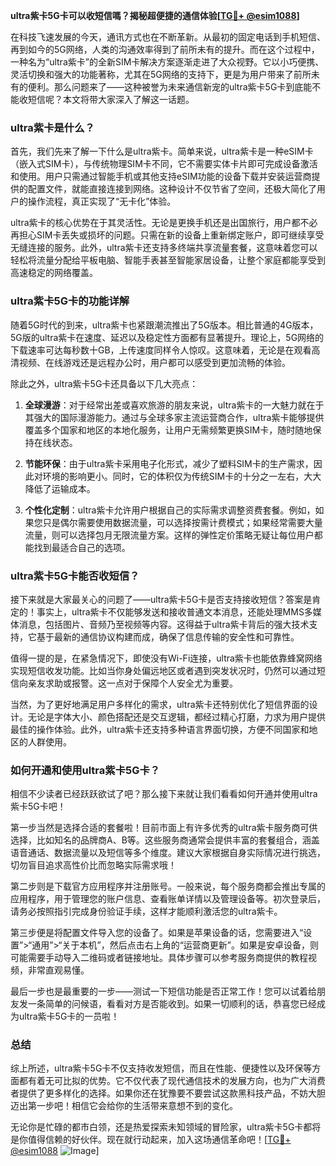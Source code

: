 **ultra紫卡5G卡可以收短信嗎？揭秘超便捷的通信体验[[TG💪+ @esim1088](https://t.me/s/esim1088)]**

在科技飞速发展的今天，通讯方式也在不断革新。从最初的固定电话到手机短信、再到如今的5G网络，人类的沟通效率得到了前所未有的提升。而在这个过程中，一种名为“ultra紫卡”的全新SIM卡解决方案逐渐走进了大众视野。它以小巧便携、灵活切换和强大的功能著称，尤其在5G网络的支持下，更是为用户带来了前所未有的便利。那么问题来了——这种被誉为未来通信新宠的ultra紫卡5G卡到底能不能收短信呢？本文将带大家深入了解这一话题。

### ultra紫卡是什么？

首先，我们先来了解一下什么是ultra紫卡。简单来说，ultra紫卡是一种eSIM卡（嵌入式SIM卡），与传统物理SIM卡不同，它不需要实体卡片即可完成设备激活和使用。用户只需通过智能手机或其他支持eSIM功能的设备下载并安装运营商提供的配置文件，就能直接连接到网络。这种设计不仅节省了空间，还极大简化了用户的操作流程，真正实现了“无卡化”体验。

ultra紫卡的核心优势在于其灵活性。无论是更换手机还是出国旅行，用户都不必再担心SIM卡丢失或损坏的问题。只需在新的设备上重新绑定账户，即可继续享受无缝连接的服务。此外，ultra紫卡还支持多终端共享流量套餐，这意味着您可以轻松将流量分配给平板电脑、智能手表甚至智能家居设备，让整个家庭都能享受到高速稳定的网络覆盖。

### ultra紫卡5G卡的功能详解

随着5G时代的到来，ultra紫卡也紧跟潮流推出了5G版本。相比普通的4G版本，5G版的ultra紫卡在速度、延迟以及稳定性方面都有显著提升。理论上，5G网络的下载速率可达每秒数十GB，上传速度同样令人惊叹。这意味着，无论是在观看高清视频、在线游戏还是远程办公时，用户都可以感受到更加流畅的体验。

除此之外，ultra紫卡5G卡还具备以下几大亮点：

1. **全球漫游**：对于经常出差或喜欢旅游的朋友来说，ultra紫卡的一大魅力就在于其强大的国际漫游能力。通过与全球多家主流运营商合作，ultra紫卡能够提供覆盖多个国家和地区的本地化服务，让用户无需频繁更换SIM卡，随时随地保持在线状态。

2. **节能环保**：由于ultra紫卡采用电子化形式，减少了塑料SIM卡的生产需求，因此对环境的影响更小。同时，它的体积仅为传统SIM卡的十分之一左右，大大降低了运输成本。

3. **个性化定制**：ultra紫卡允许用户根据自己的实际需求调整资费套餐。例如，如果您只是偶尔需要使用数据流量，可以选择按需计费模式；如果经常需要大量流量，则可以选择包月无限流量方案。这样的弹性定价策略无疑让每位用户都能找到最适合自己的选项。

### ultra紫卡5G卡能否收短信？

接下来就是大家最关心的问题了——ultra紫卡5G卡是否支持接收短信？答案是肯定的！事实上，ultra紫卡不仅能够发送和接收普通文本消息，还能处理MMS多媒体消息，包括图片、音频乃至视频等内容。这得益于ultra紫卡背后的强大技术支持，它基于最新的通信协议构建而成，确保了信息传输的安全性和可靠性。

值得一提的是，在紧急情况下，即使没有Wi-Fi连接，ultra紫卡也能依靠蜂窝网络实现短信收发功能。比如当你身处偏远地区或者遇到突发状况时，仍然可以通过短信向亲友求助或报警。这一点对于保障个人安全尤为重要。

当然，为了更好地满足用户多样化的需求，ultra紫卡还特别优化了短信界面的设计。无论是字体大小、颜色搭配还是交互逻辑，都经过精心打磨，力求为用户提供最佳的操作体验。此外，ultra紫卡还支持多种语言界面切换，方便不同国家和地区的人群使用。

### 如何开通和使用ultra紫卡5G卡？

相信不少读者已经跃跃欲试了吧？那么接下来就让我们看看如何开通并使用ultra紫卡5G卡吧！

第一步当然是选择合适的套餐啦！目前市面上有许多优秀的ultra紫卡服务商可供选择，比如知名的品牌商A、B等。这些服务商通常会提供丰富的套餐组合，涵盖语音通话、数据流量以及短信等多个维度。建议大家根据自身实际情况进行挑选，切勿盲目追求高性价比而忽略实际需求哦！

第二步则是下载官方应用程序并注册账号。一般来说，每个服务商都会推出专属的应用程序，用于管理您的账户信息、查看账单详情以及管理设备等。初次登录后，请务必按照指引完成身份验证手续，这样才能顺利激活您的ultra紫卡。

第三步便是将配置文件导入您的设备了。如果是苹果设备的话，您需要进入“设置”>“通用”>“关于本机”，然后点击右上角的“运营商更新”。如果是安卓设备，则可能需要手动导入二维码或者链接地址。具体步骤可以参考服务商提供的教程视频，非常直观易懂。

最后一步也是最重要的一步——测试一下短信功能是否正常工作！您可以试着给朋友发一条简单的问候语，看看对方是否能收到。如果一切顺利的话，恭喜您已经成为ultra紫卡5G卡的一员啦！

### 总结

综上所述，ultra紫卡5G卡不仅支持收发短信，而且在性能、便捷性以及环保等方面都有着无可比拟的优势。它不仅代表了现代通信技术的发展方向，也为广大消费者提供了更多样化的选择。如果你还在犹豫要不要尝试这款黑科技产品，不妨大胆迈出第一步吧！相信它会给你的生活带来意想不到的变化。

无论你是忙碌的都市白领，还是热爱探索未知领域的冒险家，ultra紫卡5G卡都将是你值得信赖的好伙伴。现在就行动起来，加入这场通信革命吧！[[TG💪+ @esim1088](https://t.me/s/esim1088) ![Image](https://i.postimg.cc/4NQfJmqS/Snipaste-2025-05-13-00-14-12.png)]